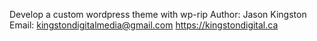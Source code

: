 Develop a custom wordpress theme with wp-rip
Author: Jason Kingston
Email: kingstondigitalmedia@gmail.com
https://kingstondigital.ca
